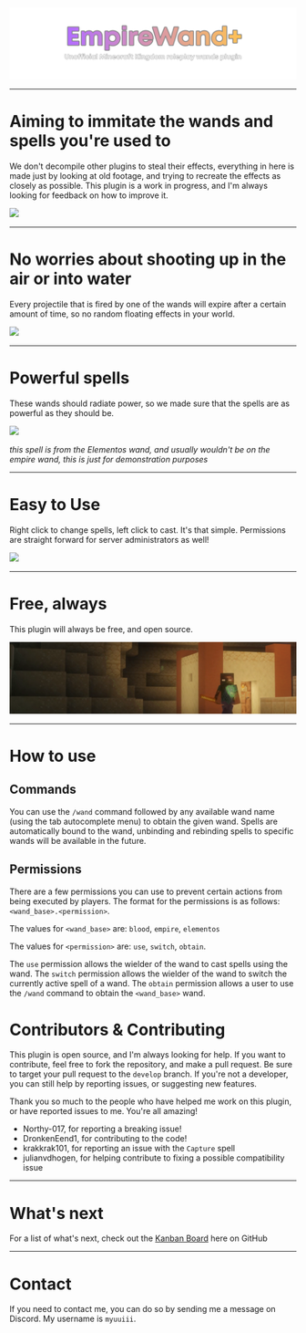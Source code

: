 [//]: # (![]&#40;./media/readme/cover.png&#41;)


![](./media/readme/title.png)

---

# Aiming to immitate the wands and spells you're used to

We don't decompile other plugins to steal their effects, everything in here is made just by looking at old footage, and trying to recreate the effects as closely as possible. This plugin is a work in progress, and I'm always looking for feedback on how to improve it.

![](./media/readme/switching.gif)


---

# No worries about shooting up in the air or into water

Every projectile that is fired by one of the wands will expire after a certain amount of time, so no random floating effects in your world.

![](./media/readme/expire.gif)

---


# Powerful spells

These wands should radiate power, so we made sure that the spells are as powerful as they should be.

![](./media/readme/powerful.gif)

*this spell is from the Elementos wand, and usually wouldn't be on the empire wand, this is just for demonstration purposes*

---

# Easy to Use

Right click to change spells, left click to cast. It's that simple. Permissions are straight forward for server administrators as well!

![](./media/readme/cast.gif)

---

# Free, always

This plugin will always be free, and open source.

![](./media/readme/fire.gif)

---


# How to use

## Commands

You can use the `/wand` command followed by any available wand name (using the tab autocomplete menu) to obtain the given wand. Spells are automatically bound to the wand, unbinding and rebinding spells to specific wands will be available in the future.

## Permissions

There are a few permissions you can use to prevent certain actions from being executed by players. The format for the permissions is as follows: `<wand_base>.<permission>`.

The values for `<wand_base>` are: `blood`, `empire`, `elementos`

The values for `<permission>` are: `use`, `switch`, `obtain`.

The `use` permission allows the wielder of the wand to cast spells using the wand. The `switch` permission allows the wielder of the wand to switch the currently active spell of a wand. The `obtain` permission allows a user to use the `/wand` command to obtain the `<wand_base>` wand.


# Contributors & Contributing

This plugin is open source, and I'm always looking for help. If you want to contribute, feel free to fork the repository, and make a pull request. Be sure to target your pull request to the `develop` branch. If you're not a developer, you can still help by reporting issues, or suggesting new features.

Thank you so much to the people who have helped me work on this plugin, or have reported issues to me. You're all amazing!

- Northy-017, for reporting a breaking issue!
- DronkenEend1, for contributing to the code!
- krakkrak101, for reporting an issue with the `Capture` spell
- julianvdhogen, for helping contribute to fixing a possible compatibility issue

---

# What's next

For a list of what's next, check out the [Kanban Board](https://github.com/users/Myuuiii/projects/8/views/1) here on GitHub

---

# Contact

If you need to contact me, you can do so by sending me a message on Discord. My username is `myuuiii`. 
